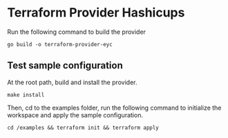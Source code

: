 # Terraform Provider Hashicups

Run the following command to build the provider

```shell
go build -o terraform-provider-eyc
```

## Test sample configuration

At the root path, build and install the provider.

```shell
make install
```



Then, cd to the examples folder, run the following command to initialize the workspace and apply the sample configuration.

```shell
cd /examples && terraform init && terraform apply
```

